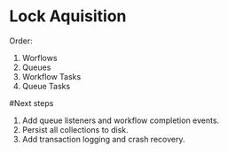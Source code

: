 ﻿# Lock Aquisition
Order:
1. Worflows
2. Queues
3. Workflow Tasks
4. Queue Tasks

#Next steps
1. Add queue listeners and workflow completion events.
2. Persist all collections to disk.
3. Add transaction logging and crash recovery.